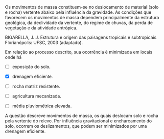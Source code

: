 

Os movimentos de massa constituem-se no deslocamento de material (solo e rocha) vertente abaixo pela influência da gravidade. As condições que favorecem os movimentos de massa dependem principalmente da estrutura geológica, da declividade da vertente, do regime de chuvas, da perda de vegetação e da atividade antrópica.

BIGARELLA, J. J. Estrutura e origem das paisagens tropicais e subtropicais. Florianópolis: UFSC, 2003 (adaptado).

Em relação ao processo descrito, sua ocorrência é minimizada em locais onde há



- [ ] exposição do solo.
- [x] drenagem eficiente.
- [ ] rocha matriz resistente.
- [ ] agricultura mecanizada.
- [ ] média pluviométrica elevada.


A questão descreve movimentos de massa, os quais deslocam solo e rocha pela vertente do relevo. Por influência gravitacional e encharcamento do solo, ocorrem os deslizamentos, que podem ser minimizados por uma drenagem eficiente.
